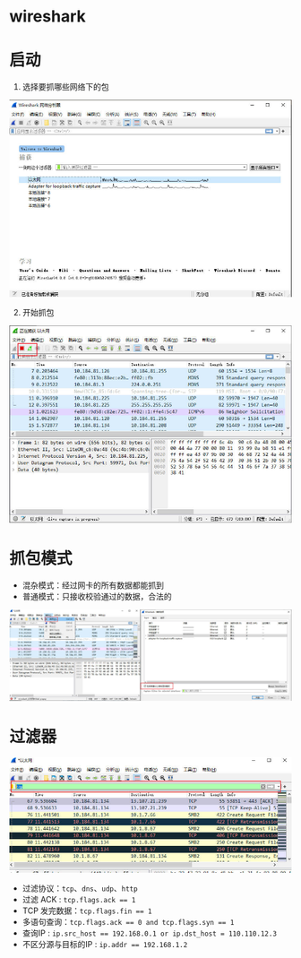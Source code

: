 # wireshark

# 启动

1. 选择要抓哪些网络下的包

![network|c,50](../../image/wireshark/network.jpg)

2. 开始抓包

![capture|c,50](../../image/wireshark/capture.jpg)


# 抓包模式

- 混杂模式：经过网卡的所有数据都能抓到
- 普通模式：只接收校验通过的数据，合法的

![mode](../../image/wireshark/mode.jpg)


# 过滤器

![filter|c,50](../../image/wireshark/filter.jpg)

- 过滤协议：`tcp`、`dns`、`udp`、`http`
- 过滤 ACK : `tcp.flags.ack == 1`
- TCP 发完数据：`tcp.flags.fin == 1`
- 多语句查询：`tcp.flags.ack == 0 and tcp.flags.syn == 1`
- 查询IP : `ip.src_host == 192.168.0.1 or ip.dst_host = 110.110.12.3`
- 不区分源与目标的IP : `ip.addr == 192.168.1.2`
